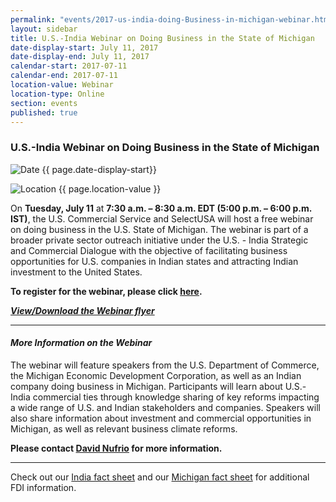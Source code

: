 ```yaml
---
permalink: "events/2017-us-india-doing-Business-in-michigan-webinar.html"
layout: sidebar
title: U.S.-India Webinar on Doing Business in the State of Michigan
date-display-start: July 11, 2017
date-display-end: July 11, 2017
calendar-start: 2017-07-11
calendar-end: 2017-07-11
location-value: Webinar
location-type: Online
section: events
published: true
---
```


### U.S.-India Webinar on Doing Business in the State of Michigan

![Date](https://google.github.io/material-design-icons/action/svg/design/ic_event_24px.svg "Date") {{ page.date-display-start}}

![Location](http://google.github.io/material-design-icons/social/svg/design/ic_location_city_24px.svg "Location") {{ page.location-value }}

On **Tuesday, July 11** at **7:30 a.m. – 8:30 a.m. EDT (5:00 p.m. – 6:00 p.m. IST)**, the U.S. Commercial Service and SelectUSA will host a free webinar on doing business in the U.S. State of Michigan. The webinar is part of a broader private sector outreach initiative under the U.S. - India Strategic and Commercial Dialogue with the objective of facilitating business opportunities for U.S. companies in Indian states and attracting Indian investment to the United States.

**To register for the webinar, please click [here](https://emenuapps.ita.doc.gov/ePublic/event/editWebReg.do?SmartCode=7QCU).**  


**[_View/Download the Webinar flyer_](https://www.selectusa.gov/flyers/2017-India-Michigan-webinar-flyer)**

---

#### _More Information on the Webinar_

The webinar will feature speakers from the U.S. Department of Commerce, the Michigan Economic Development Corporation, as well as an Indian company doing business in Michigan.  Participants will learn about U.S.-India commercial ties through knowledge sharing of key reforms impacting a wide range of U.S. and Indian stakeholders and companies. Speakers will also share information about investment and commercial opportunities in Michigan, as well as relevant business climate reforms.

**Please contact [David Nufrio](mailto:david.nufrio@trade.gov) for more information.**

---

Check out our [India fact sheet](https://www.selectusa.gov/country-fact-sheet/India) and our [Michigan fact sheet](https://www.selectusa.gov/state-fact-sheet/Michigan) for additional FDI information.
